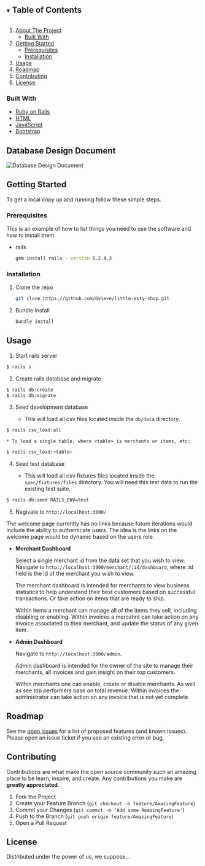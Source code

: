 




<!--
*** Thanks for checking out the Best-README-Template. If you have a suggestion
*** that would make this better, please fork the repo and create a pull request
*** or simply open an issue with the tag "enhancement".
*** Thanks again! Now go create something AMAZING! :D
***
***
***
*** To avoid retyping too much info. Do a search and replace for the following:
*** b-enji-cmd, relational-rails, twitter_handle, email, project_title, project_description
-->



<!-- PROJECT SHIELDS -->
<!--
*** I'm using markdown "reference style" links for readability.
*** Reference links are enclosed in brackets [ ] instead of parentheses ( ).
*** See the bottom of this document for the declaration of the reference variables
*** for contributors-url, forks-url, etc. This is an optional, concise syntax you may use.
*** https://www.markdownguide.org/basic-syntax/#reference-style-links
-->







<!-- TABLE OF CONTENTS -->
<details open="open">
  <summary><h2 style="display: inline-block">Table of Contents</h2></summary>
  <ol>
    <li>
      <a href="#about-the-project">About The Project</a>
      <ul>
        <li><a href="#built-with">Built With</a></li>
      </ul>
    </li>
    <li>
      <a href="#getting-started">Getting Started</a>
      <ul>
        <li><a href="#prerequisites">Prerequisites</a></li>
        <li><a href="#installation">Installation</a></li>
      </ul>
    </li>
    <li><a href="#usage">Usage</a></li>
    <li><a href="#roadmap">Roadmap</a></li>
    <li><a href="#contributing">Contributing</a></li>
    <li><a href="#license">License</a></li>
  </ol>
</details>



### Built With

* [Ruby on Rails](https://rubyonrails.org)
* [HTML](https://html.com)
* [JavaScript](https://www.javascript.com)
* [Bootstrap](https://getbootstrap.com/)


## Database Design Document
![Database Design Document](https://user-images.githubusercontent.com/72330302/109873878-9d558e80-7c2b-11eb-82fa-85a796040336.png)


<!-- GETTING STARTED -->
## Getting Started

To get a local copy up and running follow these simple steps.

### Prerequisites

This is an example of how to list things you need to use the software and how to install them.
* rails
  ```sh
  gem install rails --version 5.2.4.3
  ```

### Installation

1. Clone the repo
   ```sh
   git clone https://github.com/Gvieve/little-esty-shop.git
   ```
2. Bundle Install
   ```sh
   bundle install
   ```



<!-- USAGE EXAMPLES -->
## Usage

1. Start rails server
```sh
$ rails s
```
2. Create rails database and migrate
```sh
$ rails db:create
$ rails db:migrate
```
3. Seed development database

    * This will load all csv files located inside the `db/data` directory.

  ```sh
  $ rails csv_load:all
  ```

    * To load a single table, where <table> is merchants or items, etc: 

  ```sh
  $ rails csv_load:<table>
  ```

4. Seed test database

    * This will load all csv fixtures files located inside the `spec/fixtures/files` directory. You will need this test data to run the existing test suite.

  ```sh
  $ rails db:seed RAILS_ENV=test
  ```

5. Nagivate to `http://localhost:3000/`

  The welcome page currently has no links because future iterations would include the ability to authenticate users. The idea is the links on the welcome page would be dynamic based on the users role.

* __Merchant Dashboard__

  Select a single merchant id from the data set that you wish to view. Navigate to `http://localhost:3000/merchant/:id/dashboard`, where :id field is the id of the merchant you wish to view.

  The merchant dashboard is intended for merchants to view business statistics to help understand their best customers based on successful transactions. Or take action on items that are ready to ship.

  Within items a merchant can manage all of the items they sell, including disabling or enabling. Within invoices a mercahnt can take action on any invoice associated to their merchant, and update the status of any given item.

* __Admin Dashboard__

  Navigate to `http://localhost:3000/admin`.

  Admin dashboard is intended for the owner of the site to manage their merchants, all invoices and gain insight on their top customers.

  Within merchants one can enable, create or disable merchants. As well as see top performers base on total revenue. Within invoices the administrator can take action on any invoice that is not yet complete.

<!-- ROADMAP -->
## Roadmap

See the [open issues](https://github.com/Gvieve/little-esty-shop/issues) for a list of proposed features (and known issues). Please open an issue ticket if you see an existing error or bug.



<!-- CONTRIBUTING -->
## Contributing

Contributions are what make the open source community such an amazing place to be learn, inspire, and create. Any contributions you make are **greatly appreciated**.

1. Fork the Project
2. Create your Feature Branch (`git checkout -b feature/AmazingFeature`)
3. Commit your Changes (`git commit -m 'Add some AmazingFeature'`)
4. Push to the Branch (`git push origin feature/AmazingFeature`)
5. Open a Pull Request



<!-- LICENSE -->
## License

Distributed under the power of us, we suppose...
